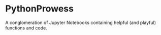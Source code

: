 # PythonProwess
A conglomeration of Jupyter Notebooks containing helpful (and playful) functions and code.
